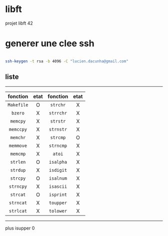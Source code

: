 # libft
projet libft 42

# generer une clee ssh
```sh

ssh-keygen -t rsa -b 4096 -C "lucien.dacunha@gmail.com"
```
## liste
*******************************************************
| fonction  | etat | fonction  | etat |
| :-------: | :--: | :-------: | :--: |
| `Makefile`|  O   | `strchr`  |  X   |
| `bzero`   |  X   | `strrchr` |  X   |
| `memcpy`  |  X   | `strstr`  |  X   |
| `memccpy` |  X   | `strnstr` |  X   |
| `memchr`  |  X   | `strcmp`  |  O   |
| `memmove` |  X   | `strncmp` |  X   |
| `memcmp`  |  X   | `atoi`    |  X   |
| `strlen`  |  O   | `isalpha` |  X   |
| `strdup`  |  X   | `isdigit` |  X   |
| `strcpy`  |  O   | `isalnum` |  X   |
| `strncpy` |  X   | `isascii` |  X   |
| `strcat`  |  O   | `isprint` |  X   |
| `strncat` |  X   | `toupper` |  X   |
| `strlcat` |  X   | `tolower` |  X   | 
*********************************************************

plus 
isupper     0